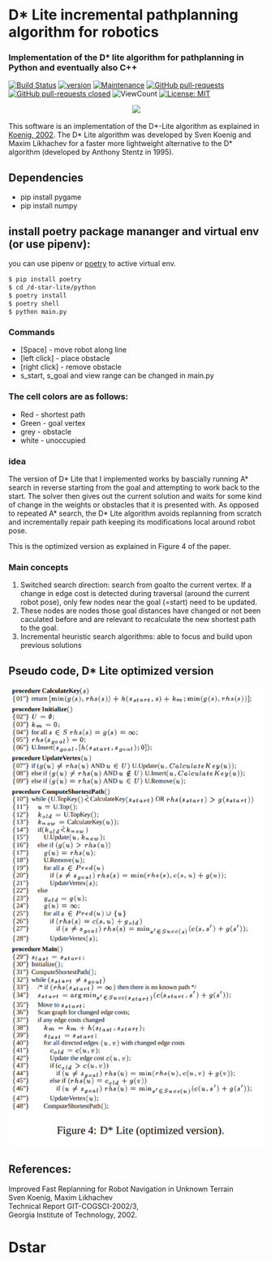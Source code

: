 # D* Lite incremental pathplanning algorithm for robotics
### Implementation of the D* lite algorithm for pathplanning in Python and eventually also C++
[![Build Status](https://github.com/Sollimann/Dstar-lite-pathplanner/workflows/python-build/badge.svg)](https://github.com/Sollimann/Dstar-lite-pathplanner/actions)
[![version](https://img.shields.io/badge/version-1.0.0-blue)](https://GitHub.com/Sollimann/Dstar-lite-pathplanner/releases/)
[![Maintenance](https://img.shields.io/badge/Maintained%3F-yes-green.svg)](https://GitHub.com/Sollimann/Dstar-lite-pathplanner/graphs/commit-activity)
[![GitHub pull-requests](https://img.shields.io/github/issues-pr/Sollimann/d-star-lite.svg)](https://GitHub.com/Sollimann/Dstar-lite-pathplanner/pulls)
[![GitHub pull-requests closed](https://img.shields.io/github/issues-pr-closed/Sollimann/d-star-lite.svg)](https://GitHub.com/Sollimann/Dstar-lite-pathplanner/pulls)
![ViewCount](https://views.whatilearened.today/views/github/Sollimann/Dstar-lite-pathplanner.svg)
[![License: MIT](https://img.shields.io/badge/License-MIT-yellow.svg)](https://opensource.org/licenses/MIT)


<p align="center">
  <img src="https://github.com/Sollimann/Dstar-lite-pathplanner/blob/master/docs/Dstar.gif">
</p>


This software is an implementation of the D*-Lite algorithm as explained in [Koenig, 2002](http://idm-lab.org/bib/abstracts/papers/aaai02b.pdf). The D* Lite algorithm was developed by Sven Koenig and Maxim Likhachev for a faster more lightweight alternative to the D* algorithm (developed by Anthony Stentz in 1995). 

## Dependencies
* pip install pygame
* pip install numpy

## install poetry package mananger and virtual env (or use pipenv):
you can use pipenv or [poetry](https://www.pythoncheatsheet.org/blog/python-projects-with-poetry-and-vscode-part-1/) to active virtual env.
```
$ pip install poetry
$ cd /d-star-lite/python
$ poetry install
$ poetry shell
$ python main.py
```

### Commands
* [Space] - move robot along line
* [left click] - place obstacle
* [right click] - remove obstacle
* s_start, s_goal and view range can be changed in main.py

### The cell colors are as follows:
* Red - shortest path
* Green - goal vertex
* grey - obstacle
* white - unoccupied

### idea


The version of D* Lite that I implemented works by bascially running A* search in reverse starting from the goal and attempting to work back to the start. The solver then gives out the current solution and waits for some kind of change in the weights or obstacles that it is presented with. As opposed to repeated A* search, the D* Lite algorithm avoids replanning from scratch and incrementally repair path keeping its modifications local around robot pose.

This is the optimized version as explained in Figure 4 of the paper.

### Main concepts

1. Switched search direction: search from goalto the current vertex. If a change in edge cost is detected during traversal (around the current robot pose), only few nodes near the goal (=start) need to be updated.
2. These nodes are nodes those goal distances have changed or not been caculated before and are relevant to recalculate the new shortest path to the goal.
3. Incremental heuristic search algorithms: able to focus and build upon previous solutions

## Pseudo code, D* Lite optimized version
![D* Lite optimized](docs/pseudocode.png)

## References:
Improved Fast Replanning for Robot Navigation in Unknown Terrain<br>
Sven Koenig, Maxim Likhachev<br>
Technical Report GIT-COGSCI-2002/3,<br>
Georgia Institute of Technology, 2002.

# Dstar
